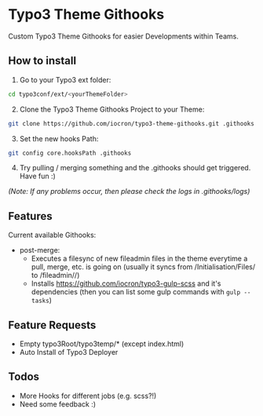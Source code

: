 # Typo3 Theme Githooks

Custom Typo3 Theme Githooks for easier Developments within Teams.

## How to install

1. Go to your Typo3 ext folder:

  ```bash
  cd typo3conf/ext/<yourThemeFolder>
  ```

2. Clone the Typo3 Theme Githooks Project to your Theme:

  ```bash
  git clone https://github.com/iocron/typo3-theme-githooks.git .githooks
  ```

3. Set the new hooks Path:

  ```bash
  git config core.hooksPath .githooks
  ```

4. Try pulling / merging something and the .githooks should get triggered. Have fun :)

*(Note: If any problems occur, then please check the logs in .githooks/logs)*

## Features

Current available Githooks:

  - post-merge:
    - Executes a filesync of new fileadmin files in the theme everytime a pull, merge, etc. is going on (usually it syncs from <theme>/Initialisation/Files/ to <Typo3Root>/fileadmin/<theme>/)
    - Installs https://github.com/iocron/typo3-gulp-scss and it's dependencies (then you can list some gulp commands with `gulp --tasks`)

## Feature Requests

- Empty typo3Root/typo3temp/* (except index.html)
- Auto Install of Typo3 Deployer

## Todos

 - More Hooks for different jobs (e.g. scss?!)
 - Need some feedback :)
